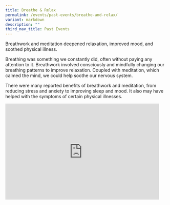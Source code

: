 ```yaml
---
title: Breathe & Relax
permalink: /events/past-events/breathe-and-relax/
variant: markdown
description: ""
third_nav_title: Past Events
---
```

Breathwork and meditation deepened relaxation, improved mood, and soothed physical illness.

Breathing was something we constantly did, often without paying any attention to it. Breathwork involved consciously and mindfully changing our breathing patterns to improve relaxation. Coupled with meditation, which calmed the mind, we could help soothe our nervous system.

There were many reported benefits of breathwork and meditation, from reducing stress and anxiety to improving sleep and mood. It also may have helped with the symptoms of certain physical illnesses.

<iframe allowfullscreen="true" height="299" width="480" frameborder="0" src="https://docs.google.com/presentation/d/e/2PACX-1vSwF6nzRIARFfYCPqGbzU9MZG8F1Ub1s2M38UFcalEr3jmA_NujAhepw3hcchU5rvgpjW-RjMwPkxbD/embed?start=true&amp;loop=true&amp;delayms=5000"></iframe>